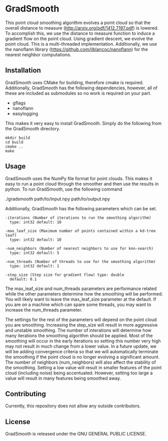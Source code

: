 # GradSmooth

This point cloud smoothing algorithm evolves a point cloud so that the overall distance to measure (http://arxiv.org/pdf/1412.7197.pdf) is lowered. To accomplish this, we use the distance to measure function to induce a gradient flow on the point cloud. Using gradient descent, we evolve the point cloud. This is a multi-threaded implementation. Additionally, we use the nanoflann library (https://github.com/jlblancoc/nanoflann) for the nearest neighbor computations.

## Installation
GradSmooth uses CMake for building, therefore cmake is required. Additionally, GradSmooth has the following dependencies, however, all of these are included as submodules so no work is required on your part.

- gflags
- nanoflann
- easylogging

This makes it very easy to install GradSmooth. Simply do the following from the GradSmooth directory.

```
mkdir build
cd build
cmake ..
make
```

## Usage

GradSmooth uses the NumPy file format for point clouds. This makes it easy to run a point cloud through the smoother and then use the results in python. To run GradSmooth, use the following command

./gradsmooth path/to/input.npy path/to/output.npy

Additionally, GradSmooth has the following parameters which can be set.

    -iterations (Number of iterations to run the smoothing algorithm)
      type: int32 default: 10
      
    -max_leaf_size (Maximum number of points contained within a kd-tree leaf)
      type: int32 default: 10
      
    -num_neighbors (Number of nearest neighbors to use for knn-search)
      type: int32 default: 5
      
    -num_threads (Number of threads to use for the smoothing algorithm)
      type: int32 default: 1
      
    -step_size (Step size for gradient flow) type: double
      default: 0.1
      
The max_leaf_size and num_threads parameters are performance related while the other parameters determine how the smoothing will be performed. You will likely want to leave the max_leaf_size parameter at the default. If you are on a machine which can spare some threads, you may want to increase the num_threads parameter. 

The settings for the rest of the parameters will depend on the point cloud you are smoothing. Increasing the step_size will result in more aggressive and unstable smoothing. The number of interations will determine how many iterations the smoothing algorithm should be applied. Most of the smoothing will occur in the early iterations so setting this number very high may not result in much change from a lower value. In a future update, we will be adding convergence criteria so that we will automatically terminate the smoothing if the point cloud is no longer evolving a significant amount. The number of neighbors (num_neighbors) will also affect the stability of the smoothing. Setting a low value will result in smaller features of the point cloud (including noise) being accentuated. However, setting too large a value will result in many features being smoothed away.

## Contributing

Currently, this repository does not allow any outside contributors.

## License

GradSmooth is released under the GNU GENERAL PUBLIC LICENSE.
